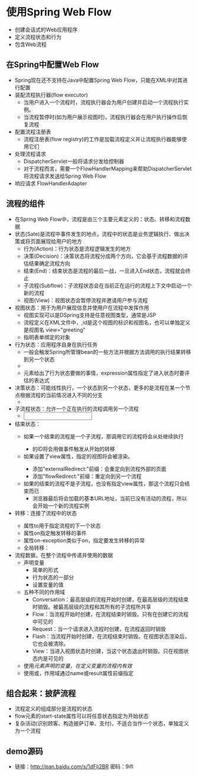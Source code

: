 # 使用Spring Web Flow
* 创建会话式的Web应用程序
* 定义流程状态和行为
* 包含Web流程

## 在Spring中配置Web Flow
* Spring现在还不支持在Java中配置Spring Web Flow，只能在XML中对其进行配置
* 装配流程执行器(flow executor)
	* 当用户进入一个流程时，流程执行器会为用户创建并启动一个流程执行实例。
	* 当流程暂停时(如为用户展示视图时)，流程执行器会在用户执行操作后恢复流程
* 配置流程注册表
	* 流程注册表(flow registry)的工作是加载流程定义并让流程执行器能够使用它们
* 处理流程请求
	* DispatcherServlet一般将请求分发给控制器
	* 对于流程而言，需要一个FlowHandlerMapping来帮助DispatcherServlet将流程请求发送给Spring Web Flow
* 响应请求 FlowHandlerAdapter

## 流程的组件
* 在Spring Web Flow中，流程是由三个主要元素定义的：状态、转移和流程数据
* 状态(Sate)是流程中事件发生的地点，流程中的状态是业务逻辑执行、做出决策或将页面展现给用户的地方
	* 行为(Action)：行为状态是流程逻辑发生的地方
	* 决策(Decision)：决策状态将流程分成两个方向，它会基于流程数据的评估结果确定流程方向
	* 结束(End)：结束状态是流程的最后一战，一旦进入End状态，流程就会终止
	* 子流程(Subflow)：子流程状态会在当前正在运行的流程上下文中启动一个新的流程
	* 视图(View)：视图状态会暂停流程并邀请用户参与流程
* 视图状态：用于为用户展现信息并使用户在流程中发挥作用
	* 视图实现可以是DSpring支持是任意视图类型，通常是JSP
	* 流程定义在XML文件中，<view-state id="welcome">,id是这个视图的标识和视图名，也可以单独定义是视图名 view="greeting"
	* <view-state id="takePayment" model="flowScope.paymentDetails">	指明表单绑定的对象
* 行为状态：应用程序自身在执行任务
	* 一般会触发Spring所管理bean的一些方法并根据方法调用的执行结果转移到另一个状态
	* <action-state id="saveOrder"><evaluate expression=""/><transition for="" /></action-state>
	* <evaluate>元素给出了行为状态要做的事情，expression属性指定了进入状态时要评估的表达式
* 决策状态：可能线性执行，一个状态到另一个状态，更多的是流程在某一个节点根据流程的当前情况进入不同的分支
	* <decision-state id="checkDeliveryArea"><if test="" then="" else="" /></decision-state>
* 子流程状态：允许一个正在执行的流程调用另一个流程
	* <subflow-state id="" subflow=""><input name="" value="" /><transition on="" to=""/></subflow-state>
* 结束状态：<end-state id="" />
	* 如果一个结束的流程是一个子流程，那调用它的流程将会从<subflow-state>处继续执行
		* <end-state>的ID将会用做事件触发从<subflow-state>开始的转移
	* 如果<end-state>设置了view属性，指定的视图将会被渲染。
		* 添加"externalRedirect:"前缀：会重定向到流程外部的页面
		* 添加"flowRedirect:"前缀：重定向到另一个流程
	* 如果的结束的流程不是子流程，也没有指定view属性，那这个流程只会结束而已
		* 浏览器最后将会加载的基本URL地址，当前已没有活动的流程，所以会开始一个新的流程实例
* 转移：连接了流程中的状态<transition on="" to=""/>
	* 属性to用于指定流程的下一个状态
	* 属性on指定触发转移的事件
	* 属性on-exception类似于on，指定要发生转移的异常
	* 全局转移：<global-transition><transition on="" to=""/></global-transition>
* 流程数据，在整个流程中传递并使用的数据
	* 声明变量		
		* 简单的形式 <var name="" class=""/> 
		* 行为状态的一部分 <evaluate result="" expression="" />
		* 设置变量的值 <set name="" value=""/>
	* 五种不同的作用域
		* Conversation：最高层级的流程开始时创建，在最高层级的流程结束时销毁。被最高层级的流程和其所有的子流程所共享
		* Flow：当流程开始时创建，在流程结束时销毁。只有在创建它的流程中可见的
		* Request：当一个请求进入流程时创建，在流程返回时销毁
		* Flash：当流程开始时创建，在流程结束时销毁。在视图状态渲染后，它也会被清除。
		* View：当进入视图状态时创建，当这个状态退出时销毁。只在视图状态内是可见的
	* 使用<var>元素声明的变量，在定义变量的流程内有效
	* 使用<set>或<evaluate>，作用域通过name或result属性前缀指定

## 组合起来：披萨流程
* 流程定义的组成部分是流程的状态
* flow元素的start-state属性可以将任意状态指定为开始状态
* 复杂活动(识别顾客、构造披萨订单、支付)，不适合当作一个状态，单独定义为一个流程

## demo源码
* 链接：http://pan.baidu.com/s/1dFIj2BR 密码：9ifl








